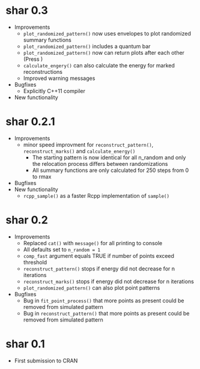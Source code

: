 # shar 0.3
* Improvements
  * `plot_randomized_pattern()` now uses envelopes to plot randomized summary functions
  * `plot_randomized_pattern()` includes a quantum bar
  * `plot_randomized_pattern()` now can return plots after each other (Press <Enter>)
  * `calculate_engery()` can also calculate the energy for marked reconstructions
  * Improved warning messages
* Bugfixes
  * Explicitly C++11 compiler
* New functionality

# shar 0.2.1
* Improvements
  * minor speed improvment for `reconstruct_pattern()`, `reconstruct_marks()` and `calculate_energy()`
    * The starting pattern is now identical for all n_random and only the relocation process differs between randomizations
    * All summary functions are only calculated for 250 steps from 0 to rmax
* Bugfixes
* New functionality
  * `rcpp_sample()` as a faster Rcpp implementation of `sample()`

# shar 0.2
* Improvements
  * Replaced `cat()` with `message()` for all printing to console
  * All defaults set  to `n_random = 1`
  * `comp_fast` argument equals TRUE if number of points exceed threshold
  * `reconstruct_pattern()` stops if energy did not decrease for n iterations
  * `reconstruct_marks()` stops if energy did not decrease for n iterations
  * `plot_randomized_pattern()` can also plot point patterns
* Bugfixes
  * Bug in `fit_point_process()` that more points as present could be removed from simulated pattern
  * Bug in `reconstruct_pattern()` that more points as present could be removed from simulated pattern

# shar 0.1
* First submission to CRAN
